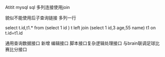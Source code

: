 Atitit mysql sql 多列连接使用join

貌似不能使用后子查询链接  多列一行


select   t.id,t1.* from (select 1 id ) t left join (select 1 id,3 age,55 name)  t1 on t.id=t1.id


通用查询数据接口 新增 编辑接口  脚本接口复杂逻辑处理接口 与brain联调足球比赛比分接口
